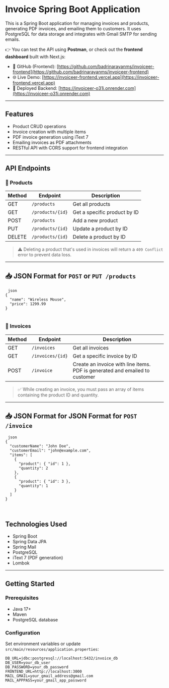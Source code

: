 # Invoice Spring Boot Application

This is a Spring Boot application for managing invoices and products, generating PDF invoices, and emailing them to customers. It uses PostgreSQL for data storage and integrates with Gmail SMTP for sending emails.

👉 You can test the API using **Postman**, or check out the **frontend dashboard** built with Next.js:
- 🔗 GitHub (Frontend): [https://github.com/badrinarayanms/invoiceer-frontend](https://github.com/badrinarayanms/invoiceer-frontend)
- 🌐 Live Demo: [https://invoiceer-frontend.vercel.app](https://invoiceer-frontend.vercel.app)
- 🚀 Deployed Backend: [https://invoiceer-o31i.onrender.com](https://invoiceer-o31i.onrender.com)

---

## Features

- Product CRUD operations
- Invoice creation with multiple items
- PDF invoice generation using iText 7
- Emailing invoices as PDF attachments
- RESTful API with CORS support for frontend integration

---

## API Endpoints

### 🔹 Products

| Method | Endpoint             | Description                         |
|--------|----------------------|-------------------------------------|
| GET    | `/products`          | Get all products                    |
| GET    | `/products/{id}`     | Get a specific product by ID        |
| POST   | `/products`          | Add a new product                   |
| PUT    | `/products/{id}`     | Update a product by ID              |
| DELETE | `/products/{id}`     | Delete a product by ID              |

> ⚠️ Deleting a product that's used in invoices will return a `409 Conflict` error to prevent data loss.

---
## 📥 JSON Format for `POST` or `PUT /products`


<pre> <code>json
{
  "name": "Wireless Mouse",
  "price": 1299.99
}
</code> </pre>

### 🔹 Invoices

| Method | Endpoint             | Description                            |
|--------|----------------------|----------------------------------------|
| GET    | `/invoices`          | Get all invoices                       |
| GET    | `/invoices/{id}`     | Get a specific invoice by ID           |
| POST   | `/invoice`           | Create an invoice with line items. PDF is generated and emailed to customer |

> ✅ While creating an invoice, you must pass an array of items containing the product ID and quantity.

---
## 📥 JSON Format for JSON Format for `POST /invoice`


<pre> <code>json
{
  "customerName": "John Doe",
  "customerEmail": "john@example.com",
  "items": [
    {
      "product": { "id": 1 },
      "quantity": 2
    },
    {
      "product": { "id": 3 },
      "quantity": 1
    }
  ]
}

</code> </pre>

## Technologies Used

- Spring Boot
- Spring Data JPA
- Spring Mail
- PostgreSQL
- iText 7 (PDF generation)
- Lombok

---

## Getting Started

### Prerequisites

- Java 17+
- Maven
- PostgreSQL database

### Configuration

Set environment variables or update `src/main/resources/application.properties`:

```properties
DB_URL=jdbc:postgresql://localhost:5432/invoice_db
DB_USER=your_db_user
DB_PASSWORD=your_db_password
FRONTEND_URL=http://localhost:3000
MAIL_GMAIL=your_gmail_address@gmail.com
MAIL_APPPASS=your_gmail_app_password

